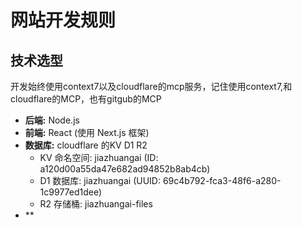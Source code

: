 # 网站开发规则

## 技术选型
开发始终使用context7以及cloudflare的mcp服务，记住使用context7,和cloudflare的MCP，也有gitgub的MCP
- **后端:** Node.js
- **前端:** React (使用 Next.js 框架)
- **数据库:** cloudflare 的KV D1 R2
  - KV 命名空间: jiazhuangai (ID: a120d00a55da47e682ad94852b8ab4cb)
  - D1 数据库: jiazhuangai (UUID: 69c4b792-fca3-48f6-a280-1c9977ed1dee)
  - R2 存储桶: jiazhuangai-files
- **
